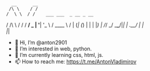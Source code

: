 

      __      __                       
     /\ \    / /                       
    /  \ \  / /    ___ ___  _ __ _ __  
   / /\ \ \/ /    / __/ _ \| '__| '_ \ 
  / ____ \  /    | (_| (_) | |  | |_) |
 /_/    \_\/      \___\___/|_|  | .__/ 
                                | |    
                                |_|    

- 👋 Hi, I’m @anton2901
- 👀 I’m interested in web, python.
- 🌱 I’m currently learning css, html, js.
- 📫 How to reach me: https://t.me/AntonVladimirov
